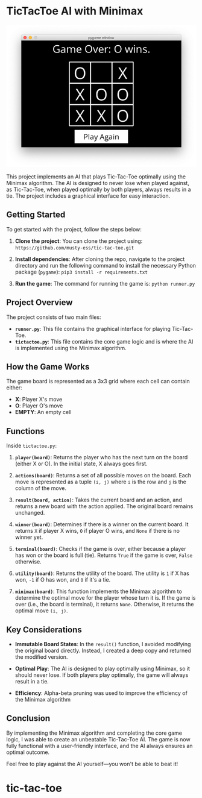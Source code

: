 # TicTacToe AI with Minimax

![Sample Output](assets/output_sample.png)

This project implements an AI that plays Tic-Tac-Toe optimally using the Minimax algorithm. The AI is designed to never lose when played against, as Tic-Tac-Toe, when played optimally by both players, always results in a tie. The project includes a graphical interface for easy interaction.

## Getting Started

To get started with the project, follow the steps below:

1. **Clone the project**: You can clone the project using: `https://github.com/musty-ess/tic-tac-toe.git`
   
2. **Install dependencies**: After cloning the repo, navigate to the project directory and run the following command to install the necessary Python package (`pygame`): `pip3 install -r requirements.txt`
3. **Run the game**: The command for running the game is: `python runner.py`

## Project Overview

The project consists of two main files:

- **`runner.py`**: This file contains the graphical interface for playing Tic-Tac-Toe.  
- **`tictactoe.py`**: This file contains the core game logic and is where the AI is implemented using the Minimax algorithm.

## How the Game Works

The game board is represented as a 3x3 grid where each cell can contain either:

- **X**: Player X's move
- **O**: Player O's move
- **EMPTY**: An empty cell

## Functions

Inside `tictactoe.py`:

1. **`player(board)`**: Returns the player who has the next turn on the board (either X or O). In the initial state, X always goes first.

2. **`actions(board)`**: Returns a set of all possible moves on the board. Each move is represented as a tuple `(i, j)` where `i` is the row and `j` is the column of the move.

3. **`result(board, action)`**: Takes the current board and an action, and returns a new board with the action applied. The original board remains unchanged.

4. **`winner(board)`**: Determines if there is a winner on the current board. It returns `X` if player X wins, `O` if player O wins, and `None` if there is no winner yet.

5. **`terminal(board)`**: Checks if the game is over, either because a player has won or the board is full (tie). Returns `True` if the game is over, `False` otherwise.

6. **`utility(board)`**: Returns the utility of the board. The utility is `1` if X has won, `-1` if O has won, and `0` if it's a tie.

7. **`minimax(board)`**: This function implements the Minimax algorithm to determine the optimal move for the player whose turn it is. If the game is over (i.e., the board is terminal), it returns `None`. Otherwise, it returns the optimal move `(i, j)`.

## Key Considerations

- **Immutable Board States**: In the `result()` function, I avoided modifying the original board directly. Instead, I created a deep copy and returned the modified version.

- **Optimal Play**: The AI is designed to play optimally using Minimax, so it should never lose. If both players play optimally, the game will always result in a tie.

- **Efficiency**: Alpha-beta pruning was used to improve the efficiency of the Minimax algorithm

## Conclusion

By implementing the Minimax algorithm and completing the core game logic, I was able to create an unbeatable Tic-Tac-Toe AI. The game is now fully functional with a user-friendly interface, and the AI always ensures an optimal outcome.

Feel free to play against the AI yourself—you won't be able to beat it!

# tic-tac-toe
